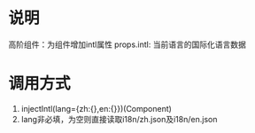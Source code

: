 # 说明
高阶组件：为组件增加intl属性
props.intl: 当前语言的国际化语言数据

# 调用方式
1. injectIntl(lang={zh:{},en:{}})(Component)
2. lang非必填，为空则直接读取i18n/zh.json及i18n/en.json
